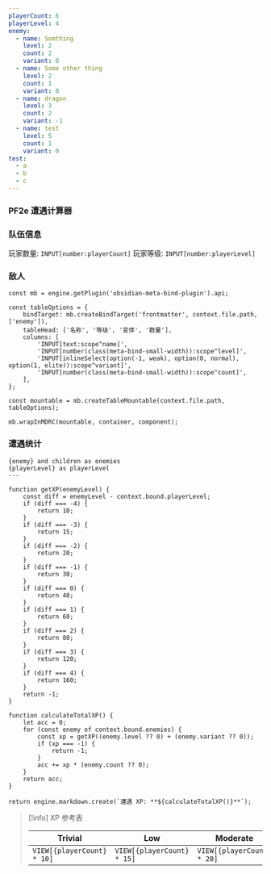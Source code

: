 ```yaml
---
playerCount: 6
playerLevel: 4
enemy:
  - name: Somthing
    level: 2
    count: 2
    variant: 0
  - name: Some other thing
    level: 2
    count: 1
    variant: 0
  - name: dragon
    level: 3
    count: 2
    variant: -1
  - name: test
    level: 5
    count: 1
    variant: 0
test:
  - a
  - b
  - c
---
```


### PF2e 遭遇计算器

### 队伍信息

玩家数量: `INPUT[number:playerCount]`
玩家等级: `INPUT[number:playerLevel]`

### 敌人

```js-engine
const mb = engine.getPlugin('obsidian-meta-bind-plugin').api;

const tableOptions = {
	bindTarget: mb.createBindTarget('frontmatter', context.file.path, ['enemy']),
	tableHead: ['名称', '等级', '变体', '数量'],
	columns: [
		'INPUT[text:scope^name]',
		'INPUT[number(class(meta-bind-small-width)):scope^level]',
		'INPUT[inlineSelect(option(-1, weak), option(0, normal), option(1, elite)):scope^variant]',
		'INPUT[number(class(meta-bind-small-width)):scope^count]',
	],
};

const mountable = mb.createTableMountable(context.file.path, tableOptions);

mb.wrapInMDRC(mountable, container, component);
```

### 遭遇统计

```meta-bind-js-view
{enemy} and children as enemies
{playerLevel} as playerLevel
---

function getXP(enemyLevel) {
	const diff = enemyLevel - context.bound.playerLevel;
	if (diff === -4) {
		return 10;
	}
	if (diff === -3) {
		return 15;
	}
	if (diff === -2) {
		return 20;
	}
	if (diff === -1) {
		return 30;
	}
	if (diff === 0) {
		return 40;
	}
	if (diff === 1) {
		return 60;
	}
	if (diff === 2) {
		return 80;
	}
	if (diff === 3) {
		return 120;
	}
	if (diff === 4) {
		return 160;
	}
	return -1;
}

function calculateTotalXP() {
	let acc = 0;
	for (const enemy of context.bound.enemies) {
		const xp = getXP((enemy.level ?? 0) + (enemy.variant ?? 0));
		if (xp === -1) {
			return -1;
		}
		acc += xp * (enemy.count ?? 0);
	}
	return acc;
}

return engine.markdown.create(`遭遇 XP: **${calculateTotalXP()}**`);
```

> [!info] XP 参考表
> 
> | Trivial                    | Low                        | Moderate                   | Severe                     | Extreme                    |
> | -------------------------- | -------------------------- | -------------------------- | -------------------------- | -------------------------- |
> | `VIEW[{playerCount} * 10]`    | `VIEW[{playerCount} * 15]`     | `VIEW[{playerCount} * 20]`    | `VIEW[{playerCount} * 30]`    | `VIEW[{playerCount} * 40]`    |